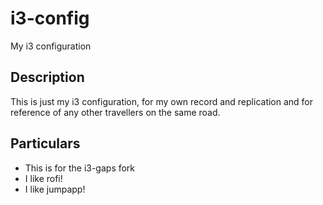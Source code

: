 # i3-config
My i3 configuration
## Description

This is just my i3 configuration, for my own record and replication and for reference of any other travellers on the same road.

## Particulars

* This is for the i3-gaps fork
* I like rofi!
* I like jumpapp!
